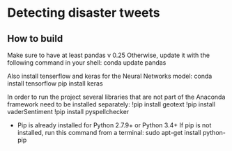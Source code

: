 # Detecting disaster tweets

## How to build
Make sure to have at least pandas v 0.25
Otherwise, update it with the following command in your shell:
conda update pandas

Also install tenserflow and keras for the Neural Networks model: 
conda install tensorflow
pip install keras

In order to run the project several libraries that are not part of the Anaconda framework need to be installed separately:
!pip install geotext
!pip install vaderSentiment
!pip install pyspellchecker

* Pip is already installed for Python 2.7.9+ or Python 3.4+
  If pip is not installed, run this command from a terminal: sudo apt-get install python-pip 